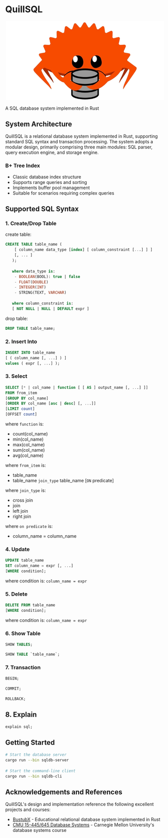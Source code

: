 # QuillSQL

<div align="center">
  <img src="/public/rust-db.png" alt="QuillSQL Cover" width="500"/>
</div>

A SQL database system implemented in Rust

## System Architecture

QuillSQL is a relational database system implemented in Rust, supporting standard SQL syntax and transaction processing. The system adopts a modular design, primarily comprising three main modules: SQL parser, query execution engine, and storage engine.


### B+ Tree Index

- Classic database index structure
- Supports range queries and sorting
- Implements buffer pool management
- Suitable for scenarios requiring complex queries

## Supported SQL Syntax

### 1. Create/Drop Table

create table:

```sql
CREATE TABLE table_name (
    [ column_name data_type [index] [ column_constraint [...] ] ]
    [, ... ]
   );

   where data_type is:
    - BOOLEAN(BOOL): true | false
    - FLOAT(DOUBLE)
    - INTEGER(INT)
    - STRING(TEXT, VARCHAR)

   where column_constraint is:
   [ NOT NULL | NULL | DEFAULT expr ]
```

drop table:

```sql
DROP TABLE table_name;
```

### 2. Insert Into

```sql
INSERT INTO table_name
[ ( column_name [, ...] ) ]
values ( expr [, ...] );
```

### 3. Select

```sql
SELECT [* | col_name | function [ [ AS ] output_name [, ...] ]]
FROM from_item
[GROUP BY col_name]
[ORDER BY col_name [asc | desc] [, ...]]
[LIMIT count]
[OFFSET count]
```

where `function` is:

- count(col_name)
- min(col_name)
- max(col_name)
- sum(col_name)
- avg(col_name)

where `from_item` is:

- table_name
- table_name `join_type` table_name [`ON` predicate]

where `join_type` is:

- cross join
- join
- left join
- right join

where `on predicate` is:

- column_name = column_name

### 4. Update

```sql
UPDATE table_name
SET column_name = expr [, ...]
[WHERE condition];
```

where condition is: `column_name = expr`

### 5. Delete

```sql
DELETE FROM table_name
[WHERE condition];
```

where condition is: `column_name = expr`

### 6. Show Table

```sql
SHOW TABLES;
```

```sql
SHOW TABLE `table_name`;
```

### 7. Transaction

```
BEGIN;

COMMIT;

ROLLBACK;
```

## 8. Explain

```
explain sql;
```

## Getting Started

```bash
# Start the database server
cargo run --bin sqldb-server

# Start the command-line client
cargo run --bin sqldb-cli
```

## Acknowledgements and References

QuillSQL's design and implementation reference the following excellent projects and courses:

- [BustubX](https://github.com/systemxlabs/bustubx) - Educational relational database system implemented in Rust
- [CMU 15-445/645 Database Systems](https://15445.courses.cs.cmu.edu/) - Carnegie Mellon University's database systems course
